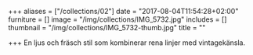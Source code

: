 +++
aliases = ["/collections/02"]
date = "2017-08-04T11:54:28+02:00"
furniture = []
image = "/img/collections/IMG_5732.jpg"
includes = []
thumbnail = "/img/collections/IMG_5732-thumb.jpg"
title = ""

+++
En ljus och fräsch stil som kombinerar rena linjer med vintagekänsla.